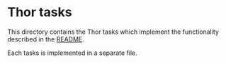 # Thor tasks

This directory contains the Thor tasks which implement the functionality described in the [README](../README.md).

Each tasks is implemented in a separate file.